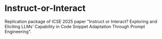 # Instruct-or-Interact
Replication package of ICSE 2025 paper "Instruct or Interact? Exploring and Eliciting LLMs’ Capability in Code Snippet Adaptation Through Prompt Engineering".
